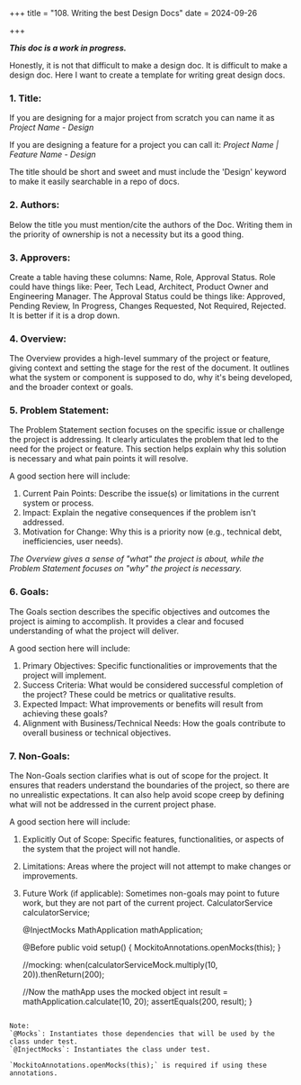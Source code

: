 +++
title = "108. Writing the best Design Docs"
date = 2024-09-26
 
+++
 
**_This doc is a work in progress._**
 
Honestly, it is not that difficult to make a design doc. It is difficult to make a design doc. Here I want to create a template for writing great design docs.
 
### 1. Title: 
If you are designing for a major project from scratch you can name it as _Project Name - Design_
 
If you are designing a feature for a project you can call it: _Project Name | Feature Name - Design_
 
The title should be short and sweet and must include the 'Design' keyword to make it easily searchable in a repo of docs.
 
### 2. Authors:
Below the title you must mention/cite the authors of the Doc. Writing them in the priority of ownership is not a necessity but its a good thing. 
 
### 3. Approvers:
Create a table having these columns: Name, Role, Approval Status.
Role could have things like: Peer, Tech Lead, Architect, Product Owner and Engineering Manager.
The Approval Status could be things like: Approved, Pending Review, In Progress, Changes Requested, Not Required, Rejected. It is better if it is a drop down.
 
### 4. Overview:
The Overview provides a high-level summary of the project or feature, giving context and setting the stage for the rest of the document. It outlines what the system or component is supposed to do, why it's being developed, and the broader context or goals.
 
### 5. Problem Statement:
The Problem Statement section focuses on the specific issue or challenge the project is addressing. It clearly articulates the problem that led to the need for the project or feature. This section helps explain why this solution is necessary and what pain points it will resolve.
 
A good section here will include:
1. Current Pain Points: Describe the issue(s) or limitations in the current system or process. 
2. Impact: Explain the negative consequences if the problem isn't addressed. 
3. Motivation for Change: Why this is a priority now (e.g., technical debt, inefficiencies, user needs).
 
_The Overview gives a sense of "what" the project is about, while the Problem Statement focuses on "why" the project is necessary._
 
### 6. Goals:
The Goals section describes the specific objectives and outcomes the project is aiming to accomplish. It provides a clear and focused understanding of what the project will deliver.
 
A good section here will include:
1. Primary Objectives: Specific functionalities or improvements that the project will implement. 
2. Success Criteria: What would be considered successful completion of the project? These could be metrics or qualitative results. 
3. Expected Impact: What improvements or benefits will result from achieving these goals? 
4. Alignment with Business/Technical Needs: How the goals contribute to overall business or technical objectives.
 
### 7. Non-Goals:
The Non-Goals section clarifies what is out of scope for the project. It ensures that readers understand the boundaries of the project, so there are no unrealistic expectations. It can also help avoid scope creep by defining what will not be addressed in the current project phase.
 
A good section here will include:
1. Explicitly Out of Scope: Specific features, functionalities, or aspects of the system that the project will not handle. 
2. Limitations: Areas where the project will not attempt to make changes or improvements. 
3. Future Work (if applicable): Sometimes non-goals may point to future work, but they are not part of the current project.    CalculatorService calculatorService;
    
    @InjectMocks
    MathApplication mathApplication;
    
    @Before
    public void setup() {
        MockitoAnnotations.openMocks(this);
    }
    
    //mocking:
    when(calculatorServiceMock.multiply(10, 20)).thenReturn(200);

    //Now the mathApp uses the mocked object
    int result = mathApplication.calculate(10, 20);
    assertEquals(200, result);
}
```

Note:
`@Mocks`: Instantiates those dependencies that will be used by the class under test.
`@InjectMocks`: Instantiates the class under test.

`MockitoAnnotations.openMocks(this);` is required if using these annotations.